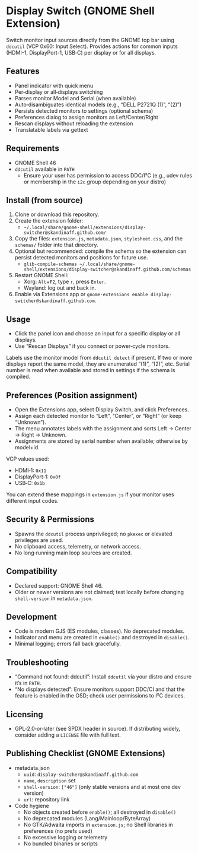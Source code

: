 # Display Switch (GNOME Shell Extension)

Switch monitor input sources directly from the GNOME top bar using `ddcutil` (VCP 0x60: Input Select). Provides actions for common inputs (HDMI-1, DisplayPort-1, USB‑C) per display or for all displays.

## Features
- Panel indicator with quick menu
- Per‑display or all‑displays switching
- Parses monitor Model and Serial (when available)
- Auto‑disambiguates identical models (e.g., “DELL P2721Q (1)”, “(2)”) 
- Persists detected monitors to settings (optional schema)
- Preferences dialog to assign monitors as Left/Center/Right
- Rescan displays without reloading the extension
- Translatable labels via gettext

## Requirements
- GNOME Shell 46
- `ddcutil` available in `PATH`
  - Ensure your user has permission to access DDC/I²C (e.g., udev rules or membership in the `i2c` group depending on your distro)

## Install (from source)
1. Clone or download this repository.
2. Create the extension folder:
   - `~/.local/share/gnome-shell/extensions/display-switcher@skandinaff.github.com/`
3. Copy the files: `extension.js`, `metadata.json`, `stylesheet.css`, and the `schemas/` folder into that directory.
4. Optional but recommended: compile the schema so the extension can persist detected monitors and positions for future use.
   - `glib-compile-schemas ~/.local/share/gnome-shell/extensions/display-switcher@skandinaff.github.com/schemas`
4. Restart GNOME Shell:
   - Xorg: `Alt`+`F2`, type `r`, press `Enter`.
   - Wayland: log out and back in.
5. Enable via Extensions app or `gnome-extensions enable display-switcher@skandinaff.github.com`.

## Usage
- Click the panel icon and choose an input for a specific display or all displays.
- Use “Rescan Displays” if you connect or power‑cycle monitors.

Labels use the monitor model from `ddcutil detect` if present. If two or more displays report the same model, they are enumerated “(1)”, “(2)”, etc. Serial number is read when available and stored in settings if the schema is compiled.

## Preferences (Position assignment)
- Open the Extensions app, select Display Switch, and click Preferences.
- Assign each detected monitor to “Left”, “Center”, or “Right” (or keep “Unknown”).
- The menu annotates labels with the assignment and sorts Left → Center → Right → Unknown.
- Assignments are stored by serial number when available; otherwise by model+id.

VCP values used:
- HDMI‑1: `0x11`
- DisplayPort‑1: `0x0f`
- USB‑C: `0x1b`

You can extend these mappings in `extension.js` if your monitor uses different input codes.

## Security & Permissions
- Spawns the `ddcutil` process unprivileged; no `pkexec` or elevated privileges are used.
- No clipboard access, telemetry, or network access.
- No long‑running main loop sources are created.

## Compatibility
- Declared support: GNOME Shell 46.
- Older or newer versions are not claimed; test locally before changing `shell-version` in `metadata.json`.

## Development
- Code is modern GJS (ES modules, classes). No deprecated modules.
- Indicator and menu are created in `enable()` and destroyed in `disable()`.
- Minimal logging; errors fall back gracefully.

## Troubleshooting
- “Command not found: ddcutil”: Install `ddcutil` via your distro and ensure it’s in `PATH`.
- “No displays detected”: Ensure monitors support DDC/CI and that the feature is enabled in the OSD; check user permissions to I²C devices.

## Licensing
- GPL‑2.0‑or‑later (see SPDX header in source). If distributing widely, consider adding a `LICENSE` file with full text.

## Publishing Checklist (GNOME Extensions)
- metadata.json
  - `uuid`: `display-switcher@skandinaff.github.com`
  - `name`, `description` set
  - `shell-version`: `["46"]` (only stable versions and at most one dev version)
  - `url`: repository link
- Code hygiene
  - No objects created before `enable()`; all destroyed in `disable()`
  - No deprecated modules (Lang/Mainloop/ByteArray)
  - No GTK/Adwaita imports in `extension.js`; no Shell libraries in preferences (no prefs used)
  - No excessive logging or telemetry
  - No bundled binaries or scripts
